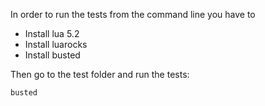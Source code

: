 In order to run the tests from the command line you have to

* Install lua 5.2
* Install luarocks 
* Install busted

Then go to the test folder and run the tests:

`busted`